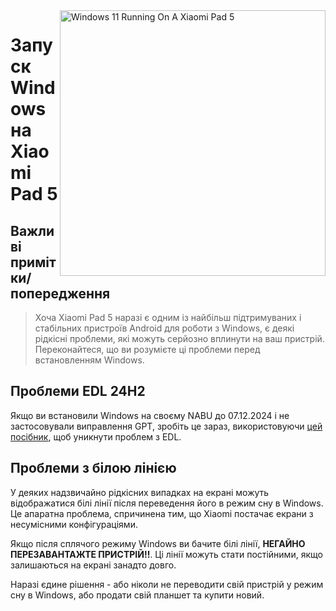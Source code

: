 <img align="right" src="https://raw.githubusercontent.com/erdilS/Port-Windows-11-Xiaomi-Pad-5/main/nabu.png" width="425" alt="Windows 11 Running On A Xiaomi Pad 5">

# Запуск Windows на Xiaomi Pad 5

## Важливі примітки/попередження
> Хоча Xiaomi Pad 5 наразі є одним із найбільш підтримуваних і стабільних пристроїв Android для роботи з Windows, є деякі рідкісні проблеми, які можуть серйозно вплинути на ваш пристрій. Переконайтеся, що ви розумієте ці проблеми перед встановленням Windows.

## Проблеми EDL 24H2
Якщо ви встановили Windows на своєму NABU до 07.12.2024 і не застосовували виправлення GPT, зробіть це зараз, використовуючи [цей посібник](/guide/Ukrainian/fixgpt.md), щоб уникнути проблем з EDL.

## Проблеми з білою лінією
У деяких надзвичайно рідкісних випадках на екрані можуть відображатися білі лінії після переведення його в режим сну в Windows. Це апаратна проблема, спричинена тим, що Xiaomi постачає екрани з несумісними конфігураціями.

Якщо після сплячого режиму Windows ви бачите білі лінії, **НЕГАЙНО ПЕРЕЗАВАНТАЖТЕ ПРИСТРІЙ!!**. Ці лінії можуть стати постійними, якщо залишаються на екрані занадто довго.

Наразі єдине рішення - або ніколи не переводити свій пристрій у режим сну в Windows, або продати свій планшет та купити новий.
